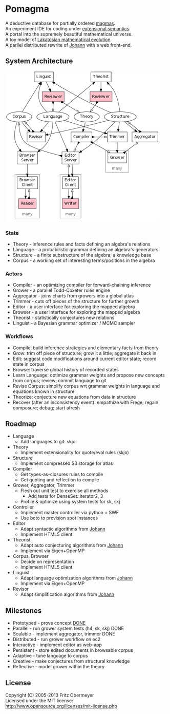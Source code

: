 # Pomagma

A deductive database for partially ordered <a href="http://en.wikipedia.org/wiki/Magma_(algebra)">magmas</a>.<br />
An experiment IDE for coding under <a href="https://en.wikipedia.org/wiki/Extension_(semantics)">extensional semantics</a>.<br />
A portal into the supremely beautiful mathematical universe.<br />
A toy model of <a href="http://en.wikipedia.org/wiki/Proofs_and_Refutations)">Lakatosian mathematical evolution</a>.<br />
A parllel distributed rewrite of <a href="http://github.com/fritzo/Johann">Johann</a> with a web front-end.

## System Architecture

![Architecture](doc/architecture.png)

### State

- Theory - inference rules and facts defining an algebra's relations
- Language - a probabilistic grammar defining an algebra's generators
- Structure - a finite substructure of the algebra; a knowledge base
- Corpus - a working set of interesting terms/positions in the algebra

### Actors

- Compiler - an optimizing compiler for forward-chaining inference
- Grower - a parallel Todd-Coxeter rules engine
- Aggregator - joins charts from growers into a global atlas
- Trimmer - cuts off pieces of the structure for further growth
- Editor - a user interface for exploring the mapped algebra
- Browser - a user interface for exploring the mapped algebra
- Theorist - statistically conjectures new relations
- Linguist - a Bayesian grammar optimizer / MCMC sampler

### Workflows

- Compile: build inference strategies and elementary facts from theory
- Grow: trim off piece of structure; grow it a little; aggregate it back in
- Edit: suggest code modifications around current editor state;
  record state in corpus
- Browse: traverse global history of recorded states
- Learn Language: optimize grammar weights and propose new concepts from corpus;
  review; commit language to git
- Revise Corpus: simplify corpus wrt grammar weights in language
  and equations known in structure
- Theorize: conjecture new equations from data in structure
- Recover (after an inconsistency event):
  empathize with Frege; regain composure; debug; start afresh

## Roadmap

- Language
    - Add languages to git: skjo
- Theory
    - Implement extensionality for quote/eval rules (skjo)
- Structure
    - Implement compressed S3 storage for atlas
- Compiler
    - Get types-as-closures rules to compile
    - Get quoting and reflection to compile
- Grower, Aggregator, Trimmer
    - Flesh out unit test to exercise all methods
        - Add tests for DenseSet::Iterator2, 3
    - Profile & optimize using system tests for sk, skj
- Controller
    - Implement master controller via python + SWF
    - Use boto to provision spot instances
- Editor
    - Adapt syntactic algorithms from [Johann](http://github.com/fritzo/Johann)
    - Implement HTML5 client
- Theorist
    - Adapt auto conjecturing algorithms from [Johann](http://github.com/fritzo/Johann)
    - Implement via Eigen+OpenMP
- Corpus, Browser
    - Decide on representation
    - Implement HTML5 client
- Linguist
    - Adapt language optimization algorithms from [Johann](http://github.com/fritzo/Johann)
    - Implement via Eigen+OpenMP
- Revisor
    - Adapt simplification algorithms from [Johann](http://github.com/fritzo/Johann)

## Milestones

- Prototyped - prove concept [DONE](http://github.com/fritzo/Johann)
- Parallel - run grower system tests (h4, sk, skj) DONE
- Scalable - implement aggregator, trimmer DONE
- Distributed - run grower workflow on ec2
- Interactive - implement editor as web-app
- Persistent - store edited documents in browsable corpus
- Adaptive - tune language to corpus
- Creative - make conjectures from structural knowledge
- Reflective - model grower within the theory

## License

Copyright (C) 2005-2013 Fritz Obermeyer<br/>
Licensed under the MIT license:<br/>
http://www.opensource.org/licenses/mit-license.php
